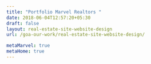 ```yaml
---
title: "Portfolio Marvel Realtors "
date: 2018-06-04T12:57:20+05:30
draft: false
layout: real-estate-site-website-design
url: /goa-our-work/real-estate-site-website-design/

metaMarvel: true
metaHome: true
---
```

